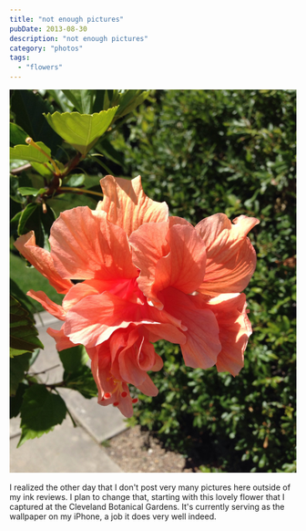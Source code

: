 ```yaml
---
title: "not enough pictures"
pubDate: 2013-08-30
description: "not enough pictures"
category: "photos"
tags:
  - "flowers"
---
```


![Flower](flower.jpg)

I realized the other day that I don't post very many pictures here outside of my ink reviews. I plan to change that, starting with this lovely flower that I captured at the Cleveland Botanical Gardens. It's currently serving as the wallpaper on my iPhone, a job it does very well indeed.
